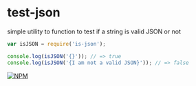 # test-json
simple utility to function to test if a string is valid JSON or not

```js
var isJSON = require('is-json');

console.log(isJSON('{}')); // => true
console.log(isJSON('{I am not a valid JSON}')); // => false
```
[![NPM][nodei-image]][nodei-url]

[nodei-image]: https://nodei.co/npm/test-json.png?downloads=true&downloadRank=true&stars=true
[nodei-url]: https://www.npmjs.com/package/test-json
